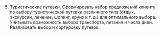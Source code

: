 5. Туристические путевки. Сформировать набор предложений клиенту по выбору туристической путевки 
различного типа (отдых, экскурсии, лечение, шопинг, круиз и т. д.) для оптимального выбора. Учитывать 
возможность выбора транспорта, питания и числа дней. Реализовать выбор и сортировку путевок. 